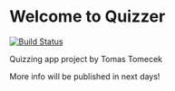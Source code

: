 # Welcome to Quizzer
[![Build Status](https://travis-ci.org/tomtomecek/quizzer.svg)](https://travis-ci.org/tomtomecek/quizzer)

Quizzing app project by Tomas Tomecek

More info will be published in next days!
